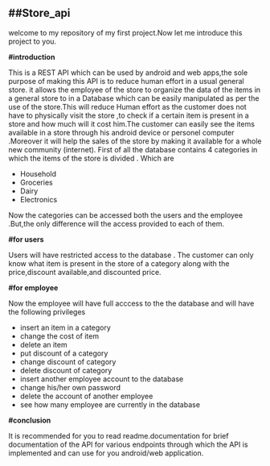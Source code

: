 ﻿## ##Store_api
welcome to my repository of my first project.Now let me introduce this project to you.

**#introduction**

 This is a REST API which can be used by android and web apps,the sole purpose of making this API is to reduce human effort in a usual general store.
 it allows the employee of the store to organize the data of the items in a general store to in a Database which can be easily manipulated as per the use of the store.This will reduce Human effort as the customer does not have to physically visit the store ,to check if a certain item is present in a store and how much will it cost him.The customer can easily see the items available in a store through his android device or personel computer .Moreover it will help the sales of the store by making it available for a whole new community (internet).
 First of all the database contains 4 categories in which the items of the store is divided . Which are 

 - Household
 - Groceries
 - Dairy
 - Electronics

Now the categories can be accessed both the users and the employee .But,the only difference will the access provided to each of them.


**#for users**


Users will have restricted access to the database . The customer can only know what item is present in the store of a category along with the price,discount available,and discounted price.


**#for employee** 


Now the employee will have full acccess to the the database and will have the following privileges

 - insert an item in a category
 - change the cost of item
 - delete an item
 - put discount of a category
 - change discount of category
 - delete discount of category
 - insert another employee account to the database
 - change his/her own password  
 - delete the account of another employee
 - see how many employee are currently in the database
 

**#conclusion**


 It is recommended for you to read readme.documentation for brief documentation of the API for various endpoints through which the API is implemented and can use for you android/web application.

																													    
